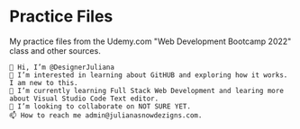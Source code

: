 # Practice Files
My practice files from the Udemy.com "Web Development Bootcamp 2022" class and other sources.


    👋 Hi, I’m @DesignerJuliana
    👀 I’m interested in learning about GitHUB and exploring how it works. I am new to this.
    🌱 I’m currently learning Full Stack Web Development and learing more about Visual Studio Code Text editor.
    💞️ I’m looking to collaborate on NOT SURE YET.
    📫 How to reach me admin@julianasnowdezigns.com.

